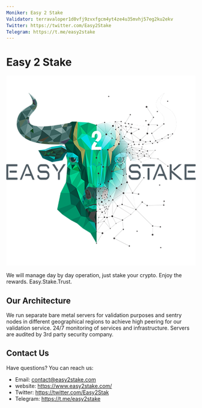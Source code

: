```yaml
---
Moniker: Easy 2 Stake
Validator: terravaloper1d0vfj9zvxfgcm4yt4ze4u35mvhj57eg2ku2ekv
Twitter: https://twitter.com/Easy2Stake
Telegram: https://t.me/easy2stake
---
```


# Easy 2 Stake
![Easy 2 Stake](easy2stake.png)

We will manage day by day operation, just stake your crypto. Enjoy the rewards. Easy.Stake.Trust.

## Our Architecture

We run separate bare metal servers for validation purposes and sentry nodes in different geographical regions to achieve high peering for our validation service.
24/7 monitoring of services and infrastructure. Servers are audited by 3rd party security company.

## Contact Us

Have questions? You can reach us:

- Email: contact@easy2stake.com
- website: https://www.easy2stake.com/
- Twitter: https://twitter.com/Easy2Stak
- Telegram: https://t.me/easy2stake
